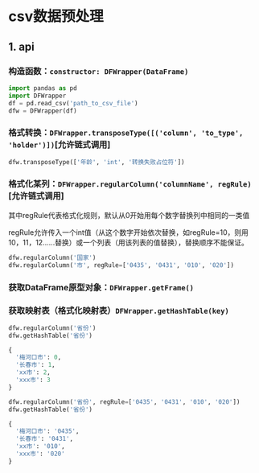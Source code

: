 # csv数据预处理
## 1. api
### 构造函数：```constructor: DFWrapper(DataFrame)```
```python
import pandas as pd
import DFWrapper
df = pd.read_csv('path_to_csv_file')
dfw = DFWrapper(df)
```
### 格式转换：```DFWrapper.transposeType([('column', 'to_type', 'holder')])```[允许链式调用]
```python
dfw.transposeType(['年龄', 'int', '转换失败占位符'])
```
### 格式化某列：```DFWrapper.regularColumn('columnName', regRule)```[允许链式调用]
其中regRule代表格式化规则，默认从0开始用每个数字替换列中相同的一类值

regRule允许传入一个int值（从这个数字开始依次替换，如regRule=10，则用10，11，12……替换）或一个列表（用该列表的值替换），替换顺序不能保证。
```python
dfw.regularColumn('国家')
dfw.regularColumn('市', regRule=['0435', '0431', '010', '020'])
```
### 获取DataFrame原型对象：```DFWrapper.getFrame()```

### 获取映射表（格式化映射表）```DFWrapper.getHashTable(key)```
```python
dfw.regularColumn('省份')
dfw.getHashTable('省份')
```
```python
{
  '梅河口市': 0,
  '长春市': 1,
  'xx市': 2,
  'xxx市': 3
}
```
```python
dfw.regularColumn('省份', regRule=['0435', '0431', '010', '020'])
dfw.getHashTable('省份')
```
```python
{
  '梅河口市': '0435',
  '长春市': '0431',
  'xx市': '010',
  'xxx市': '020'
}
```


